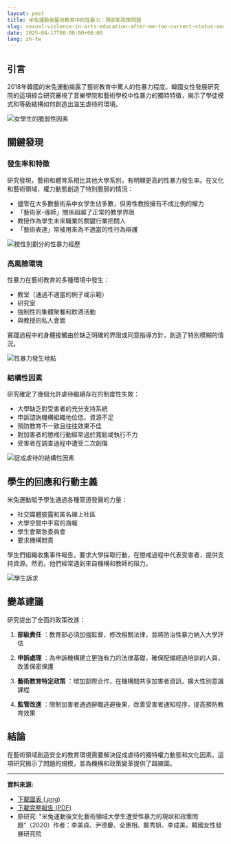 ```yaml
---
layout: post
title: 米兔運動後藝術教育中的性暴力：現狀和政策問題
slug: sexual-violence-in-arts-education-after-me-too-current-status-and-policy-issues-zh-tw
date: 2025-04-17T00:00:00+00:00
lang: zh-tw
---
```


## 引言

2018年韓國的米兔運動揭露了藝術教育中驚人的性暴力程度。韓國女性發展研究院的這項綜合研究審視了音樂學院和藝術學校中性暴力的獨特特徵，揭示了學徒模式和等級結構如何創造出滋生虐待的環境。

![女學生的脆弱性因素](https://i.ibb.co/JwNHBDtm/female-vulnerability.png)

## 關鍵發現

### 發生率和特徵

研究發現，藝術和體育系相比其他大學系別，有明顯更高的性暴力發生率。在文化和藝術領域，權力動態創造了特別脆弱的情況：

  * 儘管在大多數藝術系中女學生佔多數，但男性教授擁有不成比例的權力
  * 「藝術家-導師」關係超越了正常的教學界限
  * 教授作為學生未來職業的關鍵行業把關人
  * 「藝術表達」常被用來為不適當的性行為辯護

![按性別劃分的性暴力經歷](https://i.ibb.co/bZdxQfT/harassment-by-gender.png)

### 高風險環境

性暴力在藝術教育的多種環境中發生：

  * 教室（通過不適當的例子或示範）
  * 研究室
  * 強制性的集體聚餐和飲酒活動
  * 與教授的私人會面



實踐過程中的身體接觸由於缺乏明確的界限或同意指導方針，創造了特別模糊的情況。

![性暴力發生地點](https://i.ibb.co/KjTDmG9C/harassment-locations.png)

### 結構性因素

研究確定了幾個允許虐待繼續存在的制度性失敗：

  * 大學缺乏對受害者的充分支持系統
  * 申訴諮詢機構組織地位低，資源不足
  * 預防教育不一致且往往效果不佳
  * 對加害者的懲戒行動經常過於寬鬆或執行不力
  * 受害者在調查過程中遭受二次創傷

![促成虐待的結構性因素](https://i.ibb.co/VYvRnvPy/structural-factors.png)

## 學生的回應和行動主義

米兔運動賦予學生通過各種管道發聲的力量：

  * 社交媒體披露和匿名線上社區
  * 大學空間中手寫的海報
  * 學生會緊急委員會
  * 要求機構問責



學生們組織收集事件報告，要求大學採取行動，在懲戒過程中代表受害者，提供支持資源。然而，他們經常遇到來自機構和教師的阻力。

![學生訴求](https://i.ibb.co/1fGPP806/student-demands.png)

## 變革建議

研究提出了全面的政策改進：

  1. **部級責任** ：教育部必須加強監督，修改相關法律，並將防治性暴力納入大學評估

  2. **申訴處理** ：為申訴機構建立更強有力的法律基礎，確保配備經過培訓的人員，改善保密保護

  3. **藝術教育特定政策** ：增加部際合作，在機構間共享加害者資訊，擴大性別意識課程

  4. **監管改進** ：限制加害者通過辭職逃避後果，改善受害者通知程序，提高預防教育效果




## 結論

在藝術領域創造安全的教育環境需要解決促成虐待的獨特權力動態和文化因素。這項研究揭示了問題的規模，並為機構和政策變革提供了路線圖。

* * *

**資料來源:**

  * [下載圖表 (.png)](https://drive.proton.me/urls/JQ0FXSJJPC#JMkuipzUtH3B)
  * [下載完整報告 (PDF)](https://drive.proton.me/urls/BAPF2DA400#4RGLR08iLFAJ)
  * 原研究: "米兔運動後文化藝術領域大學生遭受性暴力的現狀和政策問題"（2020）作者：李美貞、尹德慶、全惠相、鄭秀妍、李成美，韓國女性發展研究院




